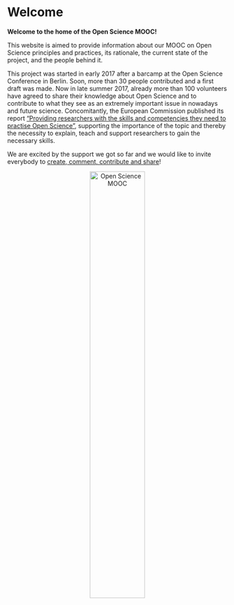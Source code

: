 # Welcome

**Welcome to the home of the Open Science MOOC!**

This website is aimed to provide information about our MOOC on Open Science principles and practices, its rationale, the current state of the project, and the people behind it.

This project was started in early 2017 after a barcamp at the Open Science Conference in Berlin. Soon, more than 30 people contributed and a first draft was made. Now in late summer 2017, already more than 100 volunteers have agreed to share their knowledge about Open Science and to contribute to what they see as an extremely important issue in nowadays and future science. Concomitantly, the European Commission published its report [“Providing researchers with the skills and competencies they need to practise Open Science”](https://cdn1.euraxess.org/sites/default/files/policy_library/ec-rtd_os_skills_report_final_complete_2207_1.pdf), supporting the importance of the topic and thereby the necessity to explain, teach and support researchers to gain the necessary skills.

We are excited by the support we got so far and we would like to invite everybody to [create, comment, contribute and share](https://github.com/OpenScienceMOOC)!

<center>
  <img alt="Open Science MOOC" style="width:50%;" src="{{ site.baseurl }}/img/moocpng.png" />
</center>
